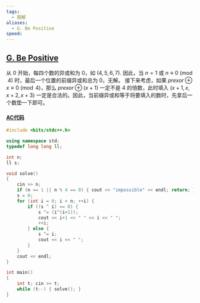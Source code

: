 ```yaml
---
tags:
  - 题解
aliases:
  - G. Be Positive
speed:
---
```

## [G. Be Positive](https://codeforces.com/gym/105386/problem/G)

从 $0$ 开始，每四个数的异或和为 $0$，如 $(4,5,6,7)$.
因此，当 $n=1$ 或 $n\equiv0\pmod4$ 时，最后一个位置的前缀异或和总为 $0$，无解。
接下来考虑，如果 $prexor\oplus x\equiv0\pmod4$，那么 $prexor\oplus (x+1)$ 一定不是 $4$ 的倍数，此时填入 $(x+1,x,x+2,x+3)$ 一定是合法的。因此，当前缀异或和等于将要填入的数时，先拿后一个数垫一下即可。

#### [AC代码](https://codeforces.com/gym/105386/submission/285420423)

```cpp
#include <bits/stdc++.h>

using namespace std;
typedef long long ll;

int n;
ll s;

void solve()
{
    cin >> n;
    if (n == 1 || n % 4 == 0) { cout << "impossible" << endl; return; }
    s = 0;
    for (int i = 0; i < n; ++i) {
        if ((s ^ i) == 0) {
            s ^= (i^(i+1));
            cout << i+1 << " " << i << " ";
            ++i;
        } else {
            s ^= i;
            cout << i << " ";
        }
    }
    cout << endl;
}

int main()
{
    int t; cin >> t;
    while (t--) { solve(); }
}
```
